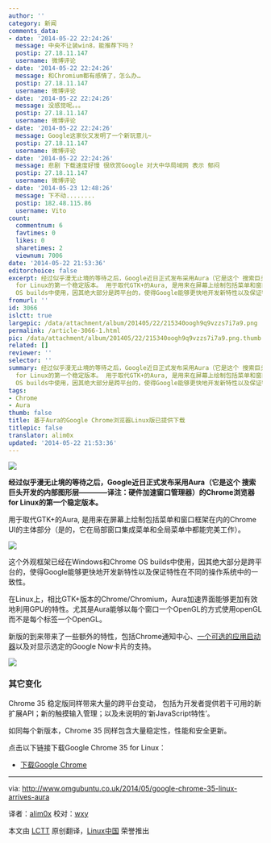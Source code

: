 ```yaml
---
author: ''
category: 新闻
comments_data:
- date: '2014-05-22 22:24:26'
  message: 中央不让装win8，能推荐下吗？
  postip: 27.18.11.147
  username: 微博评论
- date: '2014-05-22 22:24:26'
  message: 和Chromium都有感情了，怎么办…
  postip: 27.18.11.147
  username: 微博评论
- date: '2014-05-22 22:24:26'
  message: 没感觉呢。。。
  postip: 27.18.11.147
  username: 微博评论
- date: '2014-05-22 22:24:26'
  message: Google这家伙又发明了一个新玩意儿~
  postip: 27.18.11.147
  username: 微博评论
- date: '2014-05-22 22:24:26'
  message: 悲剧 下载速度好慢 很欣赏Google 对大中华局域网 表示 郁闷
  postip: 27.18.11.147
  username: 微博评论
- date: '2014-05-23 12:48:26'
  message: 下不动........
  postip: 182.48.115.86
  username: Vito
count:
  commentnum: 6
  favtimes: 0
  likes: 0
  sharetimes: 2
  viewnum: 7006
date: '2014-05-22 21:53:36'
editorchoice: false
excerpt: 经过似乎漫无止境的等待之后，Google近日正式发布采用Aura（它是这个 搜索巨头开发的内部图形层译注：硬件加速窗口管理器）的Chrome浏览器
  for Linux的第一个稳定版本。 用于取代GTK+的Aura, 是用来在屏幕上绘制包括菜单和窗口框架在内的Chrome UI的主体部分（是的，它在局部窗口集成菜单和全局菜单中都能完美工作）。  这个外观框架已经在Windows和Chrome
  OS builds中使用，因其绝大部分是跨平台的，使得Google能够更快地开发新特性以及保证特性在不同的操作系统中的一致性。 在Linux上，相比GTK+版本的Chrome/Chromium，Aura加速界面能
fromurl: ''
id: 3066
islctt: true
largepic: /data/attachment/album/201405/22/215340oogh9q9vzzs7i7a9.png
permalink: /article-3066-1.html
pic: /data/attachment/album/201405/22/215340oogh9q9vzzs7i7a9.png.thumb.jpg
related: []
reviewer: ''
selector: ''
summary: 经过似乎漫无止境的等待之后，Google近日正式发布采用Aura（它是这个 搜索巨头开发的内部图形层译注：硬件加速窗口管理器）的Chrome浏览器
  for Linux的第一个稳定版本。 用于取代GTK+的Aura, 是用来在屏幕上绘制包括菜单和窗口框架在内的Chrome UI的主体部分（是的，它在局部窗口集成菜单和全局菜单中都能完美工作）。  这个外观框架已经在Windows和Chrome
  OS builds中使用，因其绝大部分是跨平台的，使得Google能够更快地开发新特性以及保证特性在不同的操作系统中的一致性。 在Linux上，相比GTK+版本的Chrome/Chromium，Aura加速界面能
tags:
- Chrome
- Aura
thumb: false
title: 基于Aura的Google Chrome浏览器Linux版已提供下载
titlepic: false
translator: alim0x
updated: '2014-05-22 21:53:36'
---
```


![](/data/attachment/album/201405/22/215340oogh9q9vzzs7i7a9.png)


**经过似乎漫无止境的等待之后，Google近日正式发布采用Aura（它是这个 搜索巨头开发的内部图形层————译注：硬件加速窗口管理器）的Chrome浏览器 for Linux的第一个稳定版本。**


用于取代GTK+的Aura, 是用来在屏幕上绘制包括菜单和窗口框架在内的Chrome UI的主体部分（是的，它在局部窗口集成菜单和全局菜单中都能完美工作）。


![](/data/attachment/album/201405/22/215343p8ztlpjfu8f7z2yc.png)


这个外观框架已经在Windows和Chrome OS builds中使用，因其绝大部分是跨平台的，使得Google能够更快地开发新特性以及保证特性在不同的操作系统中的一致性。


在Linux上，相比GTK+版本的Chrome/Chromium，Aura加速界面能够更加有效地利用GPU的特性。尤其是Aura能够以每个窗口一个OpenGL的方式使用openGL而不是每个标签一个OpenGL。


新版的到来带来了一些额外的特性，包括Chrome通知中心、[一个可选的应用启动器](https://chrome.google.com/webstore/launcher)以及对显示选定的Google Now卡片的支持。


![](/data/attachment/album/201405/22/215345td63g8g93dz6l9vg.jpg)


### 其它变化


Chrome 35 稳定版同样带来大量的跨平台变动， 包括为开发者提供若干可用的新扩展API；新的触摸输入管理；以及未说明的‘新JavaScript特性’。


如同每个新版本，Chrome 35 同样包含大量稳定性，性能和安全更新。


点击以下链接下载Google Chrome 35 for Linux：


* [下载Google Chrome](https://www.google.com/chrome/browser/)




---


via: <http://www.omgubuntu.co.uk/2014/05/google-chrome-35-linux-arrives-aura>


译者：[alim0x](https://github.com/alim0x) 校对：[wxy](https://github.com/wxy)


本文由 [LCTT](https://github.com/LCTT/TranslateProject) 原创翻译，[Linux中国](http://linux.cn/) 荣誉推出